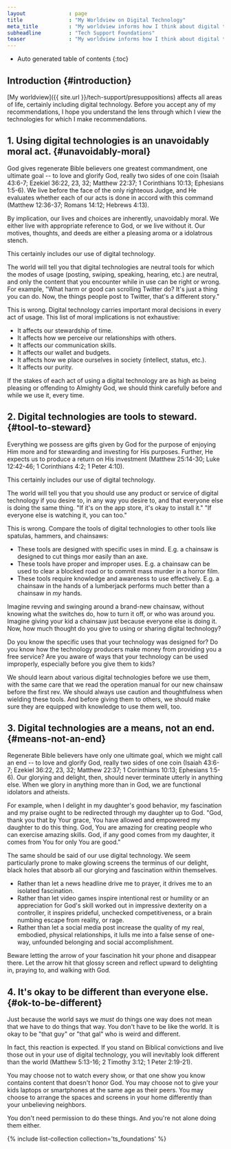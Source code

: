 ```yaml
---
layout              : page
title               : "My Worldview on Digital Technology"
meta_title          : "My worldview informs how I think about digital technology." 
subheadline         : "Tech Support Foundations" 
teaser              : "My worldview informs how I think about digital technology."
---
```


* Auto generated table of contents
{:toc}

## Introduction  {#introduction}

[My worldview]({{ site.url }}/tech-support/presuppositions) affects all areas of
life, certainly including digital technology. Before you accept any of my
recommendations, I hope you understand the lens through which I view the
technologies for which I make recommendations.

## 1. Using digital technologies is an unavoidably moral act. {#unavoidably-moral}

God gives regenerate Bible believers one greatest commandment, one ultimate goal
-- to love and glorify God, really two sides of one coin (Isaiah 43:6-7; Ezekiel
36:22, 23, 32; Matthew 22:37; 1 Corinthians 10:13; Ephesians 1:5-6). We live
before the face of the only righteous Judge, and He evaluates whether
each of our acts is done in accord with this command (Matthew 12:36-37; Romans
14:12; Hebrews 4:13).

By implication, our lives and choices are inherently, unavoidably moral. We
either live with appropriate reference to God, or we live without it. Our
motives, thoughts, and deeds are either a pleasing aroma or a idolatrous stench.

This certainly includes our use of digital technology.

The world will tell you that digital technologies are neutral tools for which
the modes of usage (posting, swiping, speaking, hearing, etc.) are neutral, and
only the content that you encounter while in use can be right or wrong. For
example, "What harm or good can scrolling Twitter do? It's just a thing you can
do. Now, the things people post to Twitter, that's a different story."

This is wrong. Digital technology carries important moral decisions in every act
of usage. This list of moral implications is not exhaustive:

* It affects our stewardship of time.
* It affects how we perceive our relationships with others.
* It affects our communication skills.
* It affects our wallet and budgets.
* It affects how we place ourselves in society (intellect, status, etc.).
* It affects our purity.

If the stakes of each act of using a digital technology are as high as being
pleasing or offending to Almighty God, we should think carefully before and
while we use it, every time.

## 2. Digital technologies are tools to steward. {#tool-to-steward}

Everything we possess are gifts given by God for the purpose of enjoying Him
more and for stewarding and investing for His purposes. Further, He expects us
to produce a return on His investment (Matthew 25:14-30; Luke 12:42-46; 1
Corinthians 4:2; 1 Peter 4:10).

This certainly includes our use of digital technology.

The world will tell you that you should use any product or service of digital
technology if you desire to, in any way you desire to, and that everyone else is
doing the same thing. "If it's on the app store, it's okay to install it." "If
everyone else is watching it, you can too."

This is wrong. Compare the tools of digital technologies to other tools like
spatulas, hammers, and chainsaws:

* These tools are designed with specific uses in mind. E.g. a chainsaw is
  designed to cut things mor easily than an axe.
* These tools have proper and improper uses. E.g. a chainsaw can be used to
  clear a blocked road or to commit mass murder in a horror film.
* These tools require knowledge and awareness to use effectively. E.g. a
  chainsaw in the hands of a lumberjack performs much better than a chainsaw in
  *my* hands.

Imagine revving and swinging around a brand-new chainsaw, without knowing what
the switches do, how to turn it off, or who was around you. Imagine giving your
kid a chainsaw just because everyone else is doing it. Now, how much thought do
you give to using or sharing digital technology?

Do you know the specific uses that your technology was designed for? Do you know
how the technology producers make money from providing you a free service? Are
you aware of ways that your technology can be used improperly, especially before
you give them to kids?

We should learn about various digital technologies before we use them, with the
same care that we read the operation manual for our new chainsaw before the
first rev. We should always use caution and thoughtfulness when wielding these
tools. And before giving them to others, we should make sure they are equipped
with knowledge to use them well, too.

## 3. Digital technologies are a means, not an end. {#means-not-an-end}

Regenerate Bible believers have only one ultimate goal, which we might call an
end -- to love and glorify God, really two sides of one coin (Isaiah 43:6-7;
Ezekiel 36:22, 23, 32; Matthew 22:37; 1 Corinthians 10:13; Ephesians 1:5-6). Our
glorying and delight, then, should never terminate utterly in anything else.
When we glory in anything more than in God, we are functional idolators and
atheists.

For example, when I delight in my daughter's good behavior, my fascination and
my praise ought to be redirected through my daughter up to God. "God, thank you
that by Your grace, You have allowed and empowered my daughter to do this thing.
God, You are amazing for creating people who can exercise amazing skills. God,
if any good comes from my daughter, it comes from You for only You are good."

The same should be said of our use digital technology. We seem particularly
prone to make glowing screens the terminus of our delight, black holes that
absorb all our glorying and fascination within themselves.

* Rather than let a news headline drive me to prayer, it drives me to an isolated
fascination.
* Rather than let video games inspire intentional rest or humility or an
appreciation for God's skill worked out in impressive dexterity on a controller,
it inspires prideful, unchecked competitiveness, or a brain numbing escape from
reality, or rage.
* Rather than let a social media post increase the quality of my real, embodied,
  physical relationships, it lulls me into a false sense of one-way, unfounded
  belonging and social accomplishment.

Beware letting the arrow of your fascination hit your phone and disappear there.
Let the arrow hit that glossy screen and reflect upward to delighting in,
praying to, and walking with God.

## 4. It's okay to be different than everyone else. {#ok-to-be-different}

Just because the world says we *must* do things one way does not mean that we
have to do things that way. You don't have to be like the world. It is okay to
be "that guy" or "that gal" who is weird and different.

In fact, this reaction is expected. If you stand on Biblical convictions and
live those out in your use of digital technology, you will inevitably look
different than the world (Matthew 5:13-16; 2 Timothy 3:12; 1 Peter 2:19-21).

You may choose not to watch every show, or that one show you know contains
content that doesn't honor God. You may choose not to give your kids laptops or
smartphones at the same age as their peers. You may choose to arrange the spaces
and screens in your home differently than your unbelieving neighbors.

You don't need permission to do these things. And you're not alone doing them
either.

{% include list-collection collection='ts_foundations' %}

